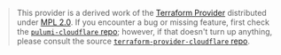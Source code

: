 > This provider is a derived work of the [Terraform Provider](https://github.com/cloudflare/terraform-provider-cloudflare)
> distributed under [MPL 2.0](https://www.mozilla.org/en-US/MPL/2.0/). If you encounter a bug or missing feature,
> first check the [`pulumi-cloudflare` repo](https://github.com/pulumi/pulumi-cloudflare/issues); however, if that doesn't turn up anything,
> please consult the source [`terraform-provider-cloudflare` repo](https://github.com/cloudflare/terraform-provider-cloudflare/issues).